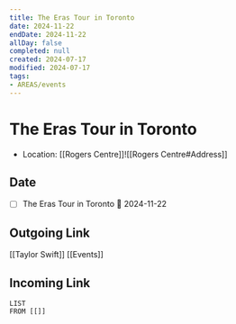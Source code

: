 ```yaml
---
title: The Eras Tour in Toronto
date: 2024-11-22
endDate: 2024-11-22
allDay: false
completed: null
created: 2024-07-17
modified: 2024-07-17
tags:
- AREAS/events
---
```

# The Eras Tour in Toronto
- Location: [[Rogers Centre]]![[Rogers Centre#Address]]
## Date
- [ ] The Eras Tour in Toronto 📅 2024-11-22
## Outgoing Link
[[Taylor Swift]]
[[Events]]
## Incoming Link
```dataview
LIST
FROM [[]]
```
